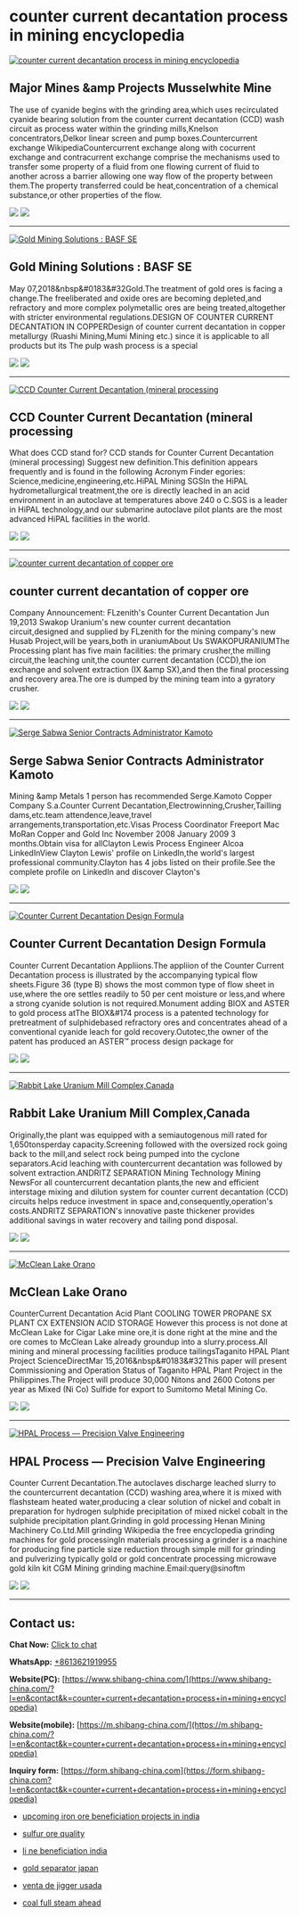 # counter current decantation process in mining encyclopedia

<a href="https://swt.shibang-china.com/?l=en&img&k=counter+current+decantation+process+in+mining+encyclopedia" target="_blank">![counter current decantation process in mining encyclopedia](http://static.shibang-china.com/all-800x300/154.jpg)</a>

## Major Mines &amp Projects Musselwhite Mine
The use of cyanide begins with the grinding area,which uses recirculated cyanide bearing solution from the counter current decantation (CCD) wash circuit as process water within the grinding mills,Knelson concentrators,Delkor linear screen and pump boxes.Countercurrent exchange WikipediaCountercurrent exchange along with cocurrent exchange and contracurrent exchange comprise the mechanisms used to transfer some property of a fluid from one flowing current of fluid to another across a barrier allowing one way flow of the property between them.The property transferred could be heat,concentration of a chemical substance,or other properties of the flow.


<a href="https://whatsapp.shibangsoft.com/WhatsApp.php" target="_blank" title="WhatsApp">![](http://static.shibang-china.com/icon/whatsapp.png)</a> <a href="https://swt.shibang-china.com/?l=en&icon&k=counter+current+decantation+process+in+mining+encyclopedia" target="_blank">![](http://static.shibang-china.com/icon/chat-en.png)</a>

---

<a href="https://swt.shibang-china.com/?l=en&img&k=counter+current+decantation+process+in+mining+encyclopedia" target="_blank">![Gold Mining Solutions : BASF SE](http://static.shibang-china.com/all-800x300/466.jpg)</a>

## Gold Mining Solutions : BASF SE
May 07,2018&nbsp&#0183&#32Gold.The treatment of gold ores is facing a change.The freeliberated and oxide ores are becoming depleted,and refractory and more complex polymetallic ores are being treated,altogether with stricter environmental regulations.DESIGN OF COUNTER CURRENT DECANTATION IN COPPERDesign of counter current decantation in copper metallurgy (Ruashi Mining,Mumi Mining etc.) since it is applicable to all products but its The pulp wash process is a special


<a href="https://whatsapp.shibangsoft.com/WhatsApp.php" target="_blank" title="WhatsApp">![](http://static.shibang-china.com/icon/whatsapp.png)</a> <a href="https://swt.shibang-china.com/?l=en&icon&k=counter+current+decantation+process+in+mining+encyclopedia" target="_blank">![](http://static.shibang-china.com/icon/chat-en.png)</a>

---

<a href="https://swt.shibang-china.com/?l=en&img&k=counter+current+decantation+process+in+mining+encyclopedia" target="_blank">![CCD Counter Current Decantation (mineral processing](http://static.shibang-china.com/all-800x300/1132.jpg)</a>

## CCD Counter Current Decantation (mineral processing
What does CCD stand for? CCD stands for Counter Current Decantation (mineral processing) Suggest new definition.This definition appears frequently and is found in the following Acronym Finder egories: Science,medicine,engineering,etc.HiPAL Mining SGSIn the HiPAL hydrometallurgical treatment,the ore is directly leached in an acid environment in an autoclave at temperatures above 240 o C.SGS is a leader in HiPAL technology,and our submarine autoclave pilot plants are the most advanced HiPAL facilities in the world.


<a href="https://whatsapp.shibangsoft.com/WhatsApp.php" target="_blank" title="WhatsApp">![](http://static.shibang-china.com/icon/whatsapp.png)</a> <a href="https://swt.shibang-china.com/?l=en&icon&k=counter+current+decantation+process+in+mining+encyclopedia" target="_blank">![](http://static.shibang-china.com/icon/chat-en.png)</a>

---

<a href="https://swt.shibang-china.com/?l=en&img&k=counter+current+decantation+process+in+mining+encyclopedia" target="_blank">![counter current decantation of copper ore](http://static.shibang-china.com/all-800x300/869.jpg)</a>

## counter current decantation of copper ore
Company Announcement: FLzenith's Counter Current Decantation Jun 19,2013 Swakop Uranium's new counter current decantation circuit,designed and supplied by FLzenith for the mining company's new Husab Project,will be years,both in uraniumAbout Us SWAKOPURANIUMThe Processing plant has five main facilities: the primary crusher,the milling circuit,the leaching unit,the counter current decantation (CCD),the ion exchange and solvent extraction (IX &amp SX),and then the final processing and recovery area.The ore is dumped by the mining team into a gyratory crusher.


<a href="https://whatsapp.shibangsoft.com/WhatsApp.php" target="_blank" title="WhatsApp">![](http://static.shibang-china.com/icon/whatsapp.png)</a> <a href="https://swt.shibang-china.com/?l=en&icon&k=counter+current+decantation+process+in+mining+encyclopedia" target="_blank">![](http://static.shibang-china.com/icon/chat-en.png)</a>

---

<a href="https://swt.shibang-china.com/?l=en&img&k=counter+current+decantation+process+in+mining+encyclopedia" target="_blank">![Serge Sabwa Senior Contracts Administrator Kamoto](http://static.shibang-china.com/all-800x300/828.jpg)</a>

## Serge Sabwa Senior Contracts Administrator Kamoto
Mining &amp Metals 1 person has recommended Serge.Kamoto Copper Company S.a.Counter Current Decantation,Electrowinning,Crusher,Tailling dams,etc.team attendence,leave,travel arrangements,transportation,etc.Visas Process Coordinator Freeport Mac MoRan Copper and Gold Inc November 2008 January 2009 3 months.Obtain visa for allClayton Lewis Process Engineer Alcoa LinkedInView Clayton Lewis' profile on LinkedIn,the world's largest professional community.Clayton has 4 jobs listed on their profile.See the complete profile on LinkedIn and discover Clayton's


<a href="https://whatsapp.shibangsoft.com/WhatsApp.php" target="_blank" title="WhatsApp">![](http://static.shibang-china.com/icon/whatsapp.png)</a> <a href="https://swt.shibang-china.com/?l=en&icon&k=counter+current+decantation+process+in+mining+encyclopedia" target="_blank">![](http://static.shibang-china.com/icon/chat-en.png)</a>

---

<a href="https://swt.shibang-china.com/?l=en&img&k=counter+current+decantation+process+in+mining+encyclopedia" target="_blank">![Counter Current Decantation Design Formula](http://static.shibang-china.com/all-800x300/397.jpg)</a>

## Counter Current Decantation Design Formula
Counter Current Decantation Appliions.The appliion of the Counter Current Decantation process is illustrated by the accompanying typical flow sheets.Figure 36 (type B) shows the most common type of flow sheet in use,where the ore settles readily to 50 per cent moisture or less,and where a strong cyanide solution is not required.Monument adding BIOX and ASTER to gold process atThe BIOX&#174 process is a patented technology for pretreatment of sulphidebased refractory ores and concentrates ahead of a conventional cyanide leach for gold recovery.Outotec,the owner of the patent has produced an ASTER™ process design package for


<a href="https://whatsapp.shibangsoft.com/WhatsApp.php" target="_blank" title="WhatsApp">![](http://static.shibang-china.com/icon/whatsapp.png)</a> <a href="https://swt.shibang-china.com/?l=en&icon&k=counter+current+decantation+process+in+mining+encyclopedia" target="_blank">![](http://static.shibang-china.com/icon/chat-en.png)</a>

---

<a href="https://swt.shibang-china.com/?l=en&img&k=counter+current+decantation+process+in+mining+encyclopedia" target="_blank">![Rabbit Lake Uranium Mill Complex,Canada](http://static.shibang-china.com/all-800x300/451.jpg)</a>

## Rabbit Lake Uranium Mill Complex,Canada
Originally,the plant was equipped with a semiautogenous mill rated for 1,650tonsperday capacity.Screening followed with the oversized rock going back to the mill,and select rock being pumped into the cyclone separators.Acid leaching with countercurrent decantation was followed by solvent extraction.ANDRITZ SEPARATION Mining Technology Mining NewsFor all countercurrent decantation plants,the new and efficient interstage mixing and dilution system for counter current decantation (CCD) circuits helps reduce investment in space and,consequently,operation's costs.ANDRITZ SEPARATION's innovative paste thickener provides additional savings in water recovery and tailing pond disposal.


<a href="https://whatsapp.shibangsoft.com/WhatsApp.php" target="_blank" title="WhatsApp">![](http://static.shibang-china.com/icon/whatsapp.png)</a> <a href="https://swt.shibang-china.com/?l=en&icon&k=counter+current+decantation+process+in+mining+encyclopedia" target="_blank">![](http://static.shibang-china.com/icon/chat-en.png)</a>

---

<a href="https://swt.shibang-china.com/?l=en&img&k=counter+current+decantation+process+in+mining+encyclopedia" target="_blank">![McClean Lake Orano](http://static.shibang-china.com/all-800x300/1463.jpg)</a>

## McClean Lake Orano
CounterCurrent Decantation Acid Plant COOLING TOWER PROPANE SX PLANT CX EXTENSION ACID STORAGE However this process is not done at McClean Lake for Cigar Lake mine ore,it is done right at the mine and the ore comes to McClean Lake already groundup into a slurry.process.All mining and mineral processing facilities produce tailingsTaganito HPAL Plant Project ScienceDirectMar 15,2016&nbsp&#0183&#32This paper will present Commissioning and Operation Status of Taganito HPAL Plant Project in the Philippines.The Project will produce 30,000 Nitons and 2600 Cotons per year as Mixed (Ni Co) Sulfide for export to Sumitomo Metal Mining Co.


<a href="https://whatsapp.shibangsoft.com/WhatsApp.php" target="_blank" title="WhatsApp">![](http://static.shibang-china.com/icon/whatsapp.png)</a> <a href="https://swt.shibang-china.com/?l=en&icon&k=counter+current+decantation+process+in+mining+encyclopedia" target="_blank">![](http://static.shibang-china.com/icon/chat-en.png)</a>

---

<a href="https://swt.shibang-china.com/?l=en&img&k=counter+current+decantation+process+in+mining+encyclopedia" target="_blank">![HPAL Process — Precision Valve Engineering](http://static.shibang-china.com/all-800x300/1228.jpg)</a>

## HPAL Process — Precision Valve Engineering
Counter Current Decantation.The autoclaves discharge leached slurry to the countercurrent decantation (CCD) washing area,where it is mixed with flashsteam heated water,producing a clear solution of nickel and cobalt in preparation for hydrogen sulphide precipitation of mixed nickel cobalt in the sulphide precipitation plant.Grinding in gold processing Henan Mining Machinery Co.Ltd.Mill grinding Wikipedia the free encyclopedia grinding machines for gold processingIn materials processing a grinder is a machine for producing fine particle size reduction through simple mill for grinding and pulverizing typically gold or gold concentrate processing microwave gold kiln kit CGM Mining grinding machine.Email:query@sinoftm


<a href="https://whatsapp.shibangsoft.com/WhatsApp.php" target="_blank" title="WhatsApp">![](http://static.shibang-china.com/icon/whatsapp.png)</a> <a href="https://swt.shibang-china.com/?l=en&icon&k=counter+current+decantation+process+in+mining+encyclopedia" target="_blank">![](http://static.shibang-china.com/icon/chat-en.png)</a>

---
## Contact us:

**Chat Now:** [Click to chat](https://swt.shibang-china.com?l=en&contact&k=counter+current+decantation+process+in+mining+encyclopedia)

**WhatsApp:**  [+8613621919955](https://whatsapp.shibangsoft.com/WhatsApp.php)

**Website(PC):** [https://www.shibang-china.com/](https://www.shibang-china.com/?l=en&contact&k=counter+current+decantation+process+in+mining+encyclopedia)

**Website(mobile):** [https://m.shibang-china.com/](https://m.shibang-china.com/?l=en&contact&k=counter+current+decantation+process+in+mining+encyclopedia)

**Inquiry form:** [https://form.shibang-china.com](https://form.shibang-china.com?l=en&contact&k=counter+current+decantation+process+in+mining+encyclopedia)

* [upcoming iron ore beneficiation projects in india](../115/upcoming%20iron%20ore%20beneficiation%20projects%20in%20india.md)

* [sulfur ore quality](../115/sulfur%20ore%20quality.md)

* [li ne beneficiation india](../114/li%20ne%20beneficiation%20india.md)

* [gold separator japan](../115/gold%20separator%20japan.md)

* [venta de jigger usada](../121/venta%20de%20jigger%20usada.md)

* [coal full steam ahead](../111/coal%20full%20steam%20ahead.md)